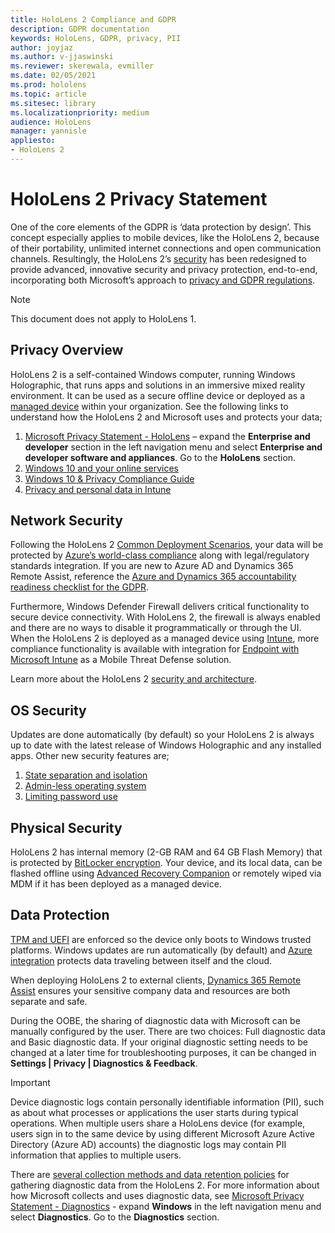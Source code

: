 ```yaml
---
title: HoloLens 2 Compliance and GDPR
description: GDPR documentation
keywords: HoloLens, GDPR, privacy, PII
author: joyjaz
ms.author: v-jjaswinski
ms.reviewer: skerewala, evmiller
ms.date: 02/05/2021
ms.prod: hololens
ms.topic: article
ms.sitesec: library
ms.localizationpriority: medium
audience: HoloLens
manager: yannisle
appliesto:
- HoloLens 2
---
```


# HoloLens 2 Privacy Statement

One of the core elements of the GDPR is ‘data protection by design’. This concept especially applies to mobile devices, like the HoloLens 2, because of their portability, unlimited internet connections and open communication channels. Resultingly, the HoloLens 2’s [security](https://docs.microsoft.com/hololens/security-architecture) has been redesigned to provide advanced, innovative security and privacy protection, end-to-end, incorporating both Microsoft’s approach to [privacy and GDPR regulations](https://privacy.microsoft.com/).

 >[!NOTE]
> This document does not apply to HoloLens 1.

## Privacy Overview

HoloLens 2 is a self-contained Windows computer, running Windows Holographic, that runs apps and solutions in an immersive mixed reality environment. It can be used as a secure offline device or deployed as a [managed device](https://docs.microsoft.com/mem/intune/fundamentals/windows-holographic-for-business) within your organization. See the following links to understand how the HoloLens 2 and Microsoft uses and protects your data;
1. [Microsoft Privacy Statement - HoloLens](https://privacy.microsoft.com/privacystatement) – expand the **Enterprise and developer** section in the left navigation menu and select **Enterprise and developer software and appliances**. Go to the **HoloLens** section.
2.	[Windows 10 and your online services](https://privacy.microsoft.com/windows10privacy)
3.	[Windows 10 & Privacy Compliance Guide](https://docs.microsoft.com/windows/privacy/windows-10-and-privacy-compliance)
4.	[Privacy and personal data in Intune](https://docs.microsoft.com/mem/intune/protect/privacy-personal-data)

## Network Security
Following the HoloLens 2 [Common Deployment Scenarios](https://docs.microsoft.com/hololens/common-scenarios), your data will be protected by [Azure’s world-class compliance](https://docs.microsoft.com/azure/compliance/) along with legal/regulatory standards integration. If you are new to Azure AD and Dynamics 365 Remote Assist, reference the [Azure and Dynamics 365 accountability readiness checklist for the GDPR](https://docs.microsoft.com/compliance/regulatory/gdpr-arc-azure-dynamics).

Furthermore, Windows Defender Firewall delivers critical functionality to secure device connectivity. With HoloLens 2, the firewall is always enabled and there are no ways to disable it programmatically or through the UI. When the HoloLens 2 is deployed as a managed device using [Intune](https://docs.microsoft.com/mem/intune/protect/device-compliance-get-started), more compliance functionality is available with integration for [Endpoint with Microsoft Intune](https://docs.microsoft.com/mem/intune/protect/advanced-threat-protection) as a Mobile Threat Defense solution.

Learn more about the HoloLens 2 [security and architecture](https://docs.microsoft.com/hololens/security-architecture).

## OS Security
Updates are done automatically (by default) so your HoloLens 2 is always up to date with the latest release of Windows Holographic and any installed apps. Other new security features are;
1. [State separation and isolation](https://docs.microsoft.com/hololens/security-state-separation-isolation)
1. [Admin-less operating system](https://docs.microsoft.com/hololens/security-adminless-os)
1. [Limiting password use](https://docs.microsoft.com/hololens/security-limiting-password-use)

## Physical Security
HoloLens 2 has internal memory (2-GB RAM and 64 GB Flash Memory) that is protected by [BitLocker encryption](https://docs.microsoft.com/hololens/security-encryption-data-protection). Your device, and its local data, can be flashed offline using [Advanced Recovery Companion](https://www.microsoft.com/p/advanced-recovery-companion/9p74z35sfrs8#activetab=pivot:overviewtab) or remotely wiped via MDM if it has been deployed as a managed device.

## Data Protection
[TPM and UEFI](https://docs.microsoft.com/hololens/security-hardware-backed-integrity) are enforced so the device only boots to Windows trusted platforms. Windows updates are run automatically (by default) and [Azure integration](https://docs.microsoft.com/azure/security/fundamentals/encryption-overview) protects data traveling between itself and the cloud. 

When deploying HoloLens 2 to external clients, [Dynamics 365 Remote Assist](https://docs.microsoft.com/hololens/hololens2-deployment-guide) ensures your sensitive company data and resources are both separate and safe. 

During the OOBE, the sharing of diagnostic data with Microsoft can be manually configured by the user. There are two choices: Full diagnostic data and Basic diagnostic data. If your original diagnostic setting needs to be changed at a later time for troubleshooting purposes, it can be changed in **Settings | Privacy | Diagnostics & Feedback**. 

> [!Important]
> Device diagnostic logs contain personally identifiable information (PII), such as about what processes or applications the user starts during typical operations. When multiple users share a HoloLens device (for example, users sign in to the same device by using different Microsoft Azure Active Directory (Azure AD) accounts) the diagnostic logs may contain PII information that applies to multiple users.

 

There are [several collection methods and data retention policies](https://docs.microsoft.com/hololens/hololens-diagnostic-logs) for gathering diagnostic data from the HoloLens 2.  For more information about how Microsoft collects and uses diagnostic data, see [Microsoft Privacy Statement - Diagnostics](https://privacy.microsoft.com/privacystatement) - expand **Windows** in the left navigation menu and select **Diagnostics**. Go to the **Diagnostics** section.
